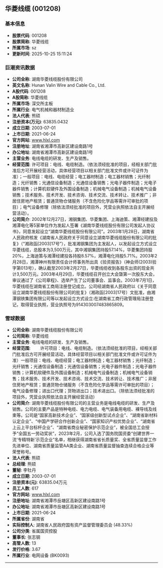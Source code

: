## 华菱线缆 (001208)

### 基本信息

- **股票代码**: 001208
- **股票简称**: 华菱线缆
- **所属市场**: sz
- **更新时间**: 2025-10-25 15:11:24

### 巨潮资讯数据

- **公司全称**: 湖南华菱线缆股份有限公司
- **英文名称**: Hunan Valin Wire and Cable Co., Ltd.
- **A股代码**: 001208
- **A股简称**: 华菱线缆
- **所属市场**: 深交所主板
- **所属行业**: 电气机械和器材制造业
- **法人代表**: 熊硕
- **注册资本(万元)**: 63835.0432
- **成立日期**: 2003-07-01
- **上市日期**: 2021-06-24
- **官方网站**: www.hlxl.com
- **注册地址**: 湖南省湘潭市高新区建设南路1号
- **办公地址**: 湖南省湘潭市高新区建设南路1号
- **主营业务**: 电线电缆的研发、生产及销售。
- **经营范围**: 许可项目：电线、电缆制造。（依法须经批准的项目，经相关部门批准后方可开展经营活动，具体经营项目以相关部门批准文件或许可证件为准）；一般项目：电线、电缆经营；电工器材制造；电工器材销售；光纤制造；光纤销售；光通信设备制造；光通信设备销售；光电子器件制造；光电子器件销售；计算机软硬件及外围设备制造；机械电气设备制造；机械电气设备销售；技术服务、技术开发、技术咨询、技术交流、技术转让、技术推广；非居住房地产租赁；普通货物仓储服务（不含危险化学品等需许可审批的项目）；电气设备修理（除依法须经批准的项目外，凭营业执照依法自主开展经营活动）。
- **公司简介**: 2002年12月27日，湘钢集团、华菱集团、上海迪策、湘潭经建投及湘潭电化等5家单位作为发起人签署《湖南华菱线缆股份有限公司发起人协议书》，同意发起设立“湖南华菱线缆股份有限公司”。2003年1月28日，湖南省人民政府核发《湖南省人民政府关于同意设立湖南华菱线缆股份有限公司的批复》（“湘政函[2003]17号”），批准湘钢集团为主发起人，以发起设立方式设立华菱线缆，总股本为3,500万元，其中湘钢集团持股57.14%，华菱集团持股20%，上海迪策与湘潭经建投各持股8.57%，湘潭电化持股5.71%。2003年2月28日，湘潭神州有限责任会计师事务所出具《验资报告》（神会师(2003)验字第013号），确认截至2003年2月27日，华菱线缆收到各股东出资的现金共计3,500万元。2003年4月29日，华菱线缆召开创立大会曁第一次股东大会，审议通过了《公司章程》、选举产生了公司董事会、监事会。2003年7月1日，华菱线缆在湖南省工商局注册登记成立。公司经湖南省人民政府以《关于同意设立湖南华菱线缆股份有限公司的批复》（湘政函[2003]17号）文批准，由湘潭钢铁集团有限公司等以发起设立方式设立:在湖南省工商行政管理局注册登记，取得营业执照，营业执照号为914303007483865809。

### 雪球数据

- **公司全称**: 湖南华菱线缆股份有限公司
- **公司简称**: 华菱线缆
- **主营业务**: 电线电缆的研发、生产及销售。
- **经营范围**: 　　许可项目：电线、电缆制造。（依法须经批准的项目，经相关部门批准后方可开展经营活动，具体经营项目以相关部门批准文件或许可证件为准）一般项目：电线、电缆经营；电工器材制造；电工器材销售；光纤制造；光纤销售；光通信设备制造；光通信设备销售；光电子器件制造；光电子器件销售；计算机软硬件及外围设备制造；机械电气设备制造；机械电气设备销售；技术服务、技术开发、技术咨询、技术交流、技术转让、技术推广；非居住房地产租赁；普通货物仓储服务（不含危险化学品等需许可审批的项目）；电气设备修理；进出口代理；货物进出口；技术进出口。（除依法须经批准的项目外，凭营业执照依法自主开展经营活动）
- **公司简介**: 湖南华菱线缆股份有限公司的主营业务是电线电缆的研发、生产及销售。公司的主要产品是特种电缆、电力电缆、电气装备用电缆、裸导线及线束等。公司是“国家高新技术企业”、“国家级创新型试点企业”、“湖南省新材料认定企业”、“中国产学研合作创新企业”、“国家知识产权优势企业”、“湖南省上云上平台标杆企业”、“湖南省商业秘密保护示范企业”，被全国总工会授予“全国五一劳动奖状”，2023年2月，公司入选了国务院国资委“创建世界一流‘专精特新’示范企业”名单，相继获得湖南省省长质量奖、全省质量监督工作先进单位、湖南省质量监管AA类企业、湖南省质量监督抽查连续合格企业等荣誉称号。
- **法人代表**: 熊硕
- **总经理**: 熊硕
- **董秘**: 李牡丹
- **成立日期**: 2003-07-01
- **注册资本(元)**: 63835.04万元
- **员工人数**: 617
- **官方网站**: www.hlxl.com
- **注册地址**: 湖南省湘潭市岳塘区高新区建设南路1号
- **办公地址**: 湖南省湘潭市岳塘区高新区建设南路1号
- **上市日期**: 2021-06-24
- **所属省份**: 湖南省
- **实际控制人**: 湖南省人民政府国有资产监督管理委员会 (48.33%)
- **公司分类**: 省属国资控股
- **董事长**: 张志钢
- **高管人数**: 13
- **发行价格**: 3.67
- **所属行业**: 电网设备 (BK0093)

---